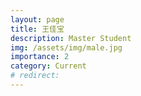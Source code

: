 ```yaml
---
layout: page
title: 王佳宝
description: Master Student
img: /assets/img/male.jpg
importance: 2
category: Current
# redirect: 
---
```


